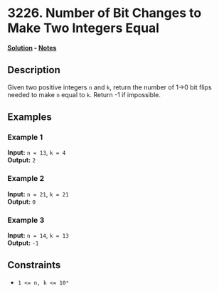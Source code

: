 # 3226. Number of Bit Changes to Make Two Integers Equal

**[Solution](./solution.c) - [Notes](./notes.md)**

## Description
Given two positive integers `n` and `k`, return the number of 1→0 bit flips needed to make `n` equal to `k`. Return -1 if impossible.

## Examples

### Example 1
**Input:** `n = 13`, `k = 4`  
**Output:** `2`

### Example 2
**Input:** `n = 21`, `k = 21`  
**Output:** `0`

### Example 3
**Input:** `n = 14`, `k = 13`  
**Output:** `-1`

## Constraints
- `1 <= n, k <= 10⁶`
